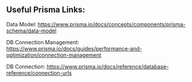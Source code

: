 ## Useful Prisma Links:

Data Model:
https://www.prisma.io/docs/concepts/components/prisma-schema/data-model

DB Connection Management:
https://www.prisma.io/docs/guides/performance-and-optimization/connection-management

DB Connection:
https://www.prisma.io/docs/reference/database-reference/connection-urls